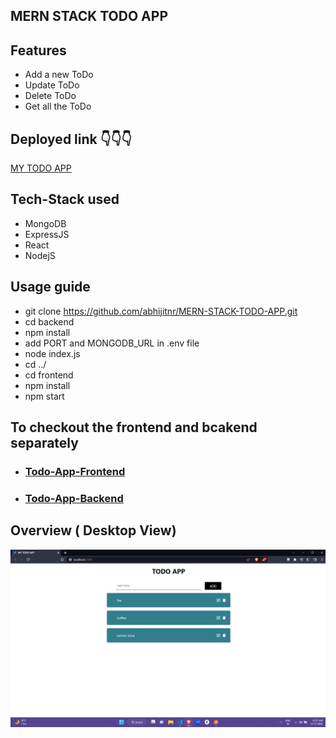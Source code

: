 ## MERN STACK TODO APP

## Features

- Add a new ToDo
- Update ToDo
- Delete ToDo
- Get all the ToDo

## Deployed link 👇👇👇

[MY TODO APP](https://abhijit-fullstack-todo-app.netlify.app/)

## Tech-Stack used

- MongoDB
- ExpressJS
- React
- NodejS

## Usage guide

- git clone https://github.com/abhijitnr/MERN-STACK-TODO-APP.git
- cd backend
- npm install
- add PORT and MONGODB_URL in .env file
- node index.js
- cd ../
- cd frontend
- npm install
- npm start

## To checkout the frontend and bcakend separately

- ### [Todo-App-Frontend](https://github.com/abhijitnr/Todo-App-Frontend)
- ### [Todo-App-Backend](https://github.com/abhijitnr/Todo-App-Backend)

## Overview ( Desktop View)

![desktop](./frontend/assets/desktop.png)
